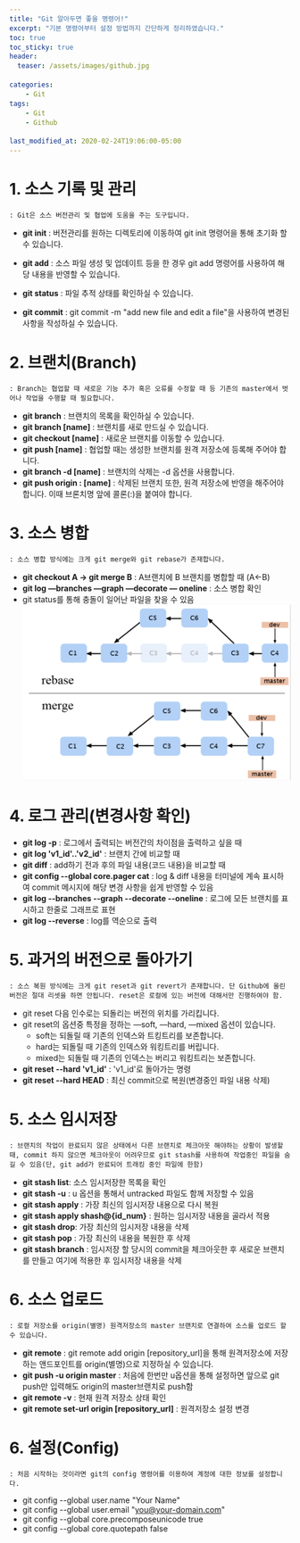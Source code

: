```yaml
---
title: "Git 알아두면 좋을 명령어!"
excerpt: "기본 명령어부터 설정 방법까지 간단하게 정리하였습니다."
toc: true
toc_sticky: true
header:
  teaser: /assets/images/github.jpg

categories: 
    - Git
tags:
    - Git
    - Github
  
last_modified_at: 2020-02-24T19:06:00-05:00
---
```


# 1. 소스 기록 및 관리
    : Git은 소스 버전관리 및 협업에 도움을 주는 도구입니다.
  
  - **git init** : 버전관리를 원하는 디렉토리에 이동하여 git init 명령어을 통해 초기화 할 수 있습니다.

  - **git add** : 소스 파일 생성 및 업데이트 등을 한 경우 git add 명령어를 사용하여 해당 내용을 반영할 수 있습니다.
  
  - **git status** : 파일 추적 상태를 확인하실 수 있습니다.

  - **git commit** : git commit -m "add new file and edit a file"을 사용하여 변경된 사항을 작성하실 수 있습니다.


# 2. 브랜치(Branch)
    : Branch는 협업할 때 새로운 기능 추가 혹은 오류를 수정할 때 등 기존의 master에서 벗어나 작업을 수행할 때 필요합니다.

  - **git branch** : 브랜치의 목록을 확인하실 수 있습니다.
  - **git branch [name]** : 브랜치를 새로 만드실 수 있습니다.
  - **git checkout [name]** : 새로운 브랜치를 이동할 수 있습니다.
  - **git push [name]** : 협업할 때는 생성한 브랜치를 원격 저장소에 등록해 주어야 합니다.
  - **git branch -d [name]** : 브랜치의 삭제는 -d 옵션을 사용합니다.
  - **git push origin : [name]** : 삭제된 브랜치 또한, 원격 저장소에 반영을 해주어야 합니다. 이때 브론치명 앞에 콜론(:)을 붙여야 합니다.
  
# 3. 소스 병합
    : 소스 병합 방식에는 크게 git merge와 git rebase가 존재합니다.

  - **git checkout A -> git merge B** : A브랜치에 B 브랜치를 병합할 때 (A<-B) 
  - **git log —branches —graph —decorate — oneline** : 소스 병합 확인
  - git status를 통해 충돌이 일어난 파일을 찾을 수 있음
  ![merge & rebase](/assets/images/git/git1.png) 

# 4. 로그 관리(변경사항 확인)
  
  - **git log -p** : 로그에서 출력되는 버전간의 차이점을 출력하고 싶을 때 
  - **git log 'v1_id'..'v2_id'** : 브랜치 간에 비교할 때
  - **git diff** : add하기 전과 후의 파일 내용(코드 내용)을 비교할 때
  - **git config --global core.pager cat** : log & diff 내용을 터미널에 계속 표시하여 commit 메시지에 해당 변경 사항을 쉽게 반영할 수 있음
  - **git log --branches --graph --decorate --oneline** : 로그에 모든 브랜치를 표시하고 한줄로 그래프로 표현
  - **git log --reverse** : log를 역순으로 출력

# 5. 과거의 버전으로 돌아가기
    : 소스 복원 방식에는 크게 git reset과 git revert가 존재합니다. 단 Github에 올린 버전은 절대 리셋을 하면 안됩니다. reset은 로컬에 있는 버전에 대해서만 진행하여야 함.
  - git reset 다음 인수로는 되돌리는 버전의 위치를 가리킵니다.
  - git reset의 옵션중 특정을 정하는 —soft, —hard, —mixed 옵션이 있습니다.
    - soft는 되돌릴 때 기존의 인덱스와 트킹트리를 보존합니다.
    - hard는 되돌릴 때 기존의 인덱스와 워킹트리를 버립니다.
    - mixed는 되돌릴 때 기존의 인덱스는 버리고 워킹트리는 보존합니다.
  - **git reset --hard 'v1_id'** : 'v1_id'로 돌아가는 명령
  - **git reset --hard HEAD** : 최신 commit으로 복원(변경중인 파일 내용 삭제)

      

# 5. 소스 임시저장
    : 브랜치의 작업이 완료되지 않은 상태에서 다른 브랜치로 체크아웃 해야하는 상황이 발생할 때, commit 하지 않으면 체크아웃이 어려우므로 git stash를 사용하여 작업중인 파일을 숨길 수 있음(단, git add가 완료되어 트래킹 중인 파일에 한함)

  - **git stash list**: 소스 임시저장한 목록을 확인 
  - **git stash -u** : u 옵션을 통해서 untracked 파일도 함께 저장할 수 있음 
  - **git stash apply** : 가장 최신의 임시저장 내용으로 다시 복원
  - **git stash apply shash@{id_num}** : 원하는 임시저장 내용을 골라서 적용
  - **git stash drop**: 가장 최신의 임시저장 내용을 삭제
  - **git stash pop** : 가장 최신의 내용을 복원한 후 삭제
  - **git stash branch** : 임시저장 할 당시의 commit을 체크아웃한 후 새로운 브랜치를 만들고 여기에 적용한 후 임시저장 내용을 삭제


# 6. 소스 업로드
    : 로컬 저장소를 origin(별명) 원격저장소의 master 브랜치로 연결하여 소스를 업로드 할 수 있습니다.

  - **git remote** : git remote add origin [repository_url]을 통해 원격저장소에 저장하는 앤드포인트를 origin(별명)으로 지정하실 수 있습니다.
  - **git push -u origin master** : 처음에 한번만 u옵션을 통해 설정하면 앞으로 git push만 입력해도 origin의 master브랜치로 push함
  - **git remote -v** : 현재 원격 저장소 상태 확인
  - **git remote set-url origin [repository_url]** : 원격저장소 설정 변경  


# 6. 설정(Config)
    : 처음 시작하는 것이라면 git의 config 명령어를 이용하여 계정에 대한 정보를 설정합니다.
  
  - git config --global user.name "Your Name"
  - git config --global user.email "you@your-domain.com"
  - git config --global core.precomposeunicode true
  - git config --global core.quotepath false
